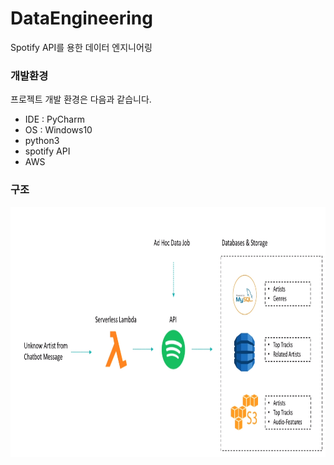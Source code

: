 # DataEngineering

Spotify API를 용한 데이터 엔지니어링


### 개발환경

프로젝트 개발 환경은 다음과 같습니다.

* IDE : PyCharm
* OS : Windows10
* python3
* spotify API
* AWS

### 구조
<img src="/images/structure2.png" width="1042" height="400px" title="구성" alt="structure"></img><br/>

